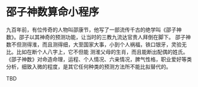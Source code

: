 # 邵子神数算命小程序
九百年前，有位传奇的人物叫邵康节，他写了一部流传千古的绝学叫《邵子神数》。邵子以其神奇的预测功能，让当时的三教九流达官贵人拜倒在脚下。 邵子神数不但测得淮，而且测得细，大至国家大事，小到个人祸福，铁口银牙，灵验无比。比如在断个人八字上，它不但能 测淮父母的生肖，而且能断出配偶的姓氏。 《邵子神数》对命造命理，运程、个人情况、六亲情况，脾气性格，职业爱好等类分析，细致入微的程度，是其它任何种类的预测方法所不能比拟替代的。

TBD
